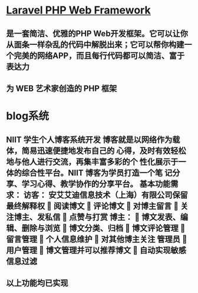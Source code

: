 
# [Laravel PHP Web Framework](http://www.golaravel.com/)
## 是一套简洁、优雅的PHP Web开发框架。它可以让你从面条一样杂乱的代码中解脱出来；它可以帮你构建一个完美的网络APP，而且每行代码都可以简洁、富于表达力
## 为 WEB 艺术家创造的 PHP 框架

# blog系统
## NIIT 学生个人博客系统开发 博客就是以网络作为载体，简易迅速便捷地发布自己的 心得，及时有效轻松地与他人进行交流，再集丰富多彩的个 性化展示于一体的综合性平台。NIIT 博客为学员打造一个笔 记分享、学习心得、教学协作的分享平台。 基本功能需求： 访客： 安艾艾迪信息技术（上海）有限公司保留最终解释权  阅读博文  评论博文  对博主留言  关注博主、发私信  点赞与打赏 博主：  博文发表、编辑、删除与浏览  博文分类、归档  博文评论管理  留言管理  个人信息维护  对其他博主关注 管理员  用户管理  博文管理并可以推荐博文  自动实现敏感信息过滤
## 以上功能均已实现
  
